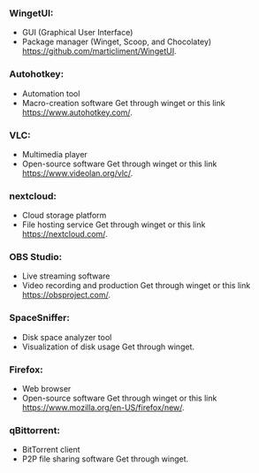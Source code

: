 

### WingetUI: 
- GUI (Graphical User Interface)
- Package manager (Winget, Scoop, and Chocolatey)
https://github.com/marticliment/WingetUI.

### Autohotkey:
- Automation tool
- Macro-creation software
Get through winget or this link https://www.autohotkey.com/.

### VLC:
- Multimedia player
- Open-source software
Get through winget or this link https://www.videolan.org/vlc/.

### nextcloud:
- Cloud storage platform
- File hosting service
Get through winget or this link https://nextcloud.com/.

### OBS Studio:
- Live streaming software
- Video recording and production
Get through winget or this link https://obsproject.com/.

### SpaceSniffer:
- Disk space analyzer tool
- Visualization of disk usage
Get through winget.

### Firefox:
- Web browser
- Open-source software
Get through winget or this link https://www.mozilla.org/en-US/firefox/new/.

### qBittorrent:
- BitTorrent client
- P2P file sharing software
Get through winget.
